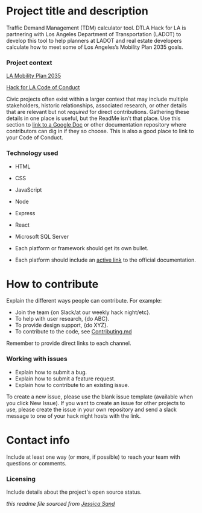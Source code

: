 # Project title and description

Traffic Demand Management (TDM) calculator tool. DTLA Hack for LA is partnering with Los Angeles Department of Transportation (LADOT) to develop this tool to help planners at LADOT and real estate developers calculate how to meet some of Los Angeles’s Mobility Plan 2035 goals. 

### Project context

[LA Mobility Plan 2035](https://planning.lacity.org/documents/policy/mobilityplnmemo.pdf)

[Hack for LA Code of Conduct](https://github.com/hackforla/codeofconduct)

Civic projects often exist within a larger context that may include multiple stakeholders, historic relationships, associated research, or other details that are relevant but not _required_ for direct contributions. Gathering these details in one place is useful, but the ReadMe isn't that place. Use this section to [link to a Google Doc](#) or other documentation repository where contributors can dig in if they so choose. This is also a good place to link to your Code of Conduct.

### Technology used

- HTML
- CSS
- JavaScript
- Node
- Express
- React
- Microsoft SQL Server

- Each platform or framework should get its own bullet.
- Each platform should include an [active link](#) to the official documentation.

# How to contribute

Explain the different ways people can contribute. For example:

- Join the team {on Slack/at our weekly hack night/etc}.
- To help with user research, {do ABC}.
- To provide design support, {do XYZ}.
- To contribute to the code, see [Contributing.md](./Contributing.md)

Remember to provide direct links to each channel.

### Working with issues

- Explain how to submit a bug.
- Explain how to submit a feature request.
- Explain how to contribute to an existing issue.

To create a new issue, please use the blank issue template (available when you click New Issue). If you want to create an issue for other projects to use, please create the issue in your own repository and send a slack message to one of your hack night hosts with the link.

# Contact info

Include at least one way (or more, if possible) to reach your team with questions or comments.

### Licensing

Include details about the project's open source status.

_this readme file sourced from [Jessica Sand](http://jessicasand.com/other-stuff/just-enough-docs/)_
